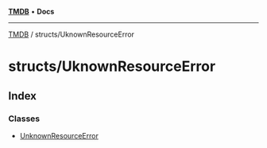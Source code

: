 [**TMDB**](../../README.md) • **Docs**

***

[TMDB](../../README.md) / structs/UknownResourceError

# structs/UknownResourceError

## Index

### Classes

- [UnknownResourceError](classes/UnknownResourceError.md)

